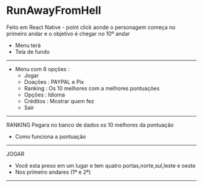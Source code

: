 # RunAwayFromHell
Feito em React Native - point click aonde o personagem começa no primeiro andar e o objetivo é chegar no 10º andar

 - Menu terá
 - Tela de fundo
 ----------------------------------------------------
 - Menu com 6 opções : 
    - Jogar 
    - Doações : PAYPAL e Pix
    - Ranking : Os 10 melhores com a melhores pontuações
    - Opções : Idioma
    - Créditos : Mostrar quem fez
    - Sair
----------------------------------------------------
   RANKING
   Pegara no banco de dados os 10 melhores da pontuação
   - Como funciona a pontuação
----------------------------------------------------
  JOGAR   
 - Você esta preso em um lugar e tem quatro portas,norte,sul,leste e oeste
 - Nos primeiro andares (1º e 2ª) 
----------------------------------------------------
